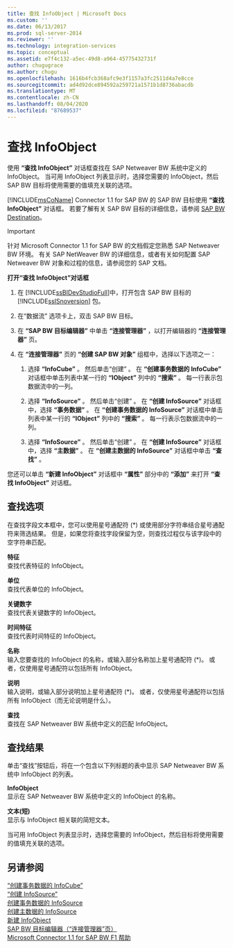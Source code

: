 ```yaml
---
title: 查找 InfoObject | Microsoft Docs
ms.custom: ''
ms.date: 06/13/2017
ms.prod: sql-server-2014
ms.reviewer: ''
ms.technology: integration-services
ms.topic: conceptual
ms.assetid: e7f4c132-a5ec-49d8-a964-45775432731f
author: chugugrace
ms.author: chugu
ms.openlocfilehash: 1616b4fcb368afc9e3f1157a3fc2511d4a7e8cce
ms.sourcegitcommit: ad4d92dce894592a259721a1571b1d8736abacdb
ms.translationtype: MT
ms.contentlocale: zh-CN
ms.lasthandoff: 08/04/2020
ms.locfileid: "87689537"
---
```

# <a name="look-up-infoobject"></a>查找 InfoObject
  使用 **“查找 InfoObject”** 对话框查找在 SAP Netweaver BW 系统中定义的 InfoObject。 当可用 InfoObject 列表显示时，选择您需要的 InfoObject，然后 SAP BW 目标将使用需要的值填充关联的选项。  
  
 [!INCLUDE[msCoName](../../includes/msconame-md.md)] Connector 1.1 for SAP BW 的 SAP BW 目标使用 **“查找 InfoObject”** 对话框。 若要了解有关 SAP BW 目标的详细信息，请参阅 [SAP BW Destination](sap-bw-destination.md)。  
  
> [!IMPORTANT]  
>  针对 Microsoft Connector 1.1 for SAP BW 的文档假定您熟悉 SAP Netweaver BW 环境。 有关 SAP NetWeaver BW 的详细信息，或者有关如何配置 SAP Netweaver BW 对象和过程的信息，请参阅您的 SAP 文档。  
  
 **打开“查找 InfoObject”对话框**  
  
1.  在 [!INCLUDE[ssBIDevStudioFull](../../includes/ssbidevstudiofull-md.md)]中，打开包含 SAP BW 目标的 [!INCLUDE[ssISnoversion](../../includes/ssisnoversion-md.md)] 包。  
  
2.  在“数据流”  选项卡上，双击 SAP BW 目标。  
  
3.  在 **“SAP BW 目标编辑器”** 中单击 **“连接管理器”** ，以打开编辑器的 **“连接管理器”** 页。  
  
4.  在 **“连接管理器”** 页的 **“创建 SAP BW 对象”** 组框中，选择以下选项之一：  
  
    1.  选择 **“InfoCube”** 。 然后单击“创建”  。 在 **“创建事务数据的 InfoCube”** 对话框中单击列表中某一行的 **“IObject”** 列中的 **“搜索”** 。 每一行表示包数据流中的一列。  
  
    2.  选择 **“InfoSource”** 。 然后单击“创建”  。 在 **“创建 InfoSource”** 对话框中，选择 **“事务数据”** 。 在 **“创建事务数据的 InfoSource”** 对话框中单击列表中某一行的 **“IObject”** 列中的 **“搜索”** 。 每一行表示包数据流中的一列。  
  
    3.  选择 **“InfoSource”** 。 然后单击“创建”  。 在 **“创建 InfoSource”** 对话框中，选择 **“主数据”** 。 在 **“创建主数据的 InfoSource”** 对话框中单击 **“查找”** 。  
  
 您还可以单击 **“新建 InfoObject”** 对话框中 **“属性”** 部分中的 **“添加”** 来打开 **“查找 InfoObject”** 对话框。  
  
## <a name="lookup-options"></a>查找选项  
 在查找字段文本框中，您可以使用星号通配符 (*) 或使用部分字符串结合星号通配符来筛选结果。 但是，如果您将查找字段保留为空，则查找过程仅与该字段中的空字符串匹配。  
  
 **特征**  
 查找代表特征的 InfoObject。  
  
 **单位**  
 查找代表单位的 InfoObject。  
  
 **关键数字**  
 查找代表关键数字的 InfoObject。  
  
 **时间特征**  
 查找代表时间特征的 InfoObject。  
  
 **名称**  
 输入您要查找的 InfoObject 的名称，或输入部分名称加上星号通配符 (*)。 或者，仅使用星号通配符以包括所有 InfoObject。  
  
 **说明**  
 输入说明，或输入部分说明加上星号通配符 (*)。 或者，仅使用星号通配符以包括所有 InfoObject（而无论说明是什么）。  
  
 **查找**  
 查找在 SAP Netweaver BW 系统中定义的匹配 InfoObject。  
  
## <a name="lookup-results"></a>查找结果  
 单击“查找”按钮后，将在一个包含以下列标题的表中显示 SAP Netweaver BW 系统中 InfoObject 的列表。  
  
 **InfoObject**  
 显示在 SAP Netweaver BW 系统中定义的 InfoObject 的名称。  
  
 **文本(短)**  
 显示与 InfoObject 相关联的简短文本。  
  
 当可用 InfoObject 列表显示时，选择您需要的 InfoObject，然后目标将使用需要的值填充关联的选项。  
  
## <a name="see-also"></a>另请参阅  
 [“创建事务数据的 InfoCube”](create-infocube-for-transaction-data.md)   
 [“创建 InfoSource”](create-infosource.md)   
 [创建事务数据的 InfoSource](create-infosource-for-transaction-data.md)   
 [创建主数据的 InfoSource](create-infosource-for-master-data.md)   
 [新建 InfoObject](create-new-infoobject.md)   
 [SAP BW 目标编辑器（“连接管理器”页）](sap-bw-destination-editor-connection-manager-page.md)   
 [Microsoft Connector 1.1 for SAP BW F1 帮助](../microsoft-connector-for-sap-bw-f1-help.md)  
  
  
